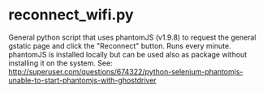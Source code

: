 # reconnect_wifi.py

General python script that uses phantomJS (v1.9.8) to request the general gstatic page and click the "Reconnect" button.
Runs every minute.
phantomJS is installed locally but can be used also as package without installing it on the system.
See: http://superuser.com/questions/674322/python-selenium-phantomjs-unable-to-start-phantomjs-with-ghostdriver

